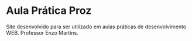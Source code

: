 # Aula Prática Proz

Site desenvolvido para ser utilizado em aulas práticas de desenvolvimento WEB.
Professor Enzo Martins.
